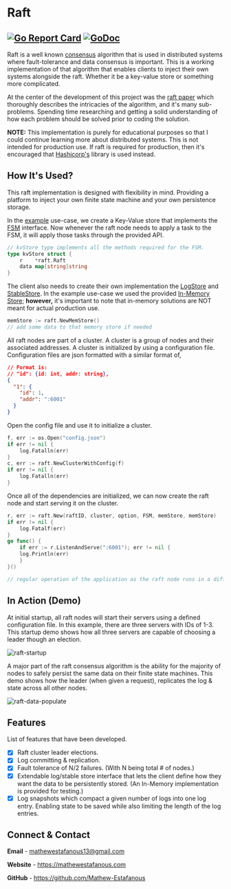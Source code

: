 # Raft
[![Go Report Card](https://goreportcard.com/badge/github.com/Mathew-Estafanous/raft)](https://goreportcard.com/report/github.com/Mathew-Estafanous/raft)
[![GoDoc](https://godoc.org/github.com/Mathew-Estafanous/raft?status.svg)](https://pkg.go.dev/github.com/Mathew-Estafanous/raft)
---
Raft is a well known [consensus](https://en.wikipedia.org/wiki/Consensus_(computer_science)) algorithm 
that is used in distributed systems where fault-tolerance and data consensus is important. This is a working 
implementation of that algorithm that enables clients to inject their own systems alongside the raft. Whether 
it be a key-value store or something more complicated.

At the center of the development of this project was the [raft paper](https://web.stanford.edu/~ouster/cgi-bin/papers/raft-atc14)
which thoroughly describes the intricacies of the algorithm, and it's many sub-problems. Spending time researching
and getting a solid understanding of how each problem should be solved prior to coding the solution.

**NOTE:** This implementation is purely for educational purposes so that I could continue learning more about 
distributed systems. This is not intended for production use. If raft is required for production, then it's 
encouraged that [Hashicorp's](https://github.com/hashicorp/raft) library is used instead.

## How It's Used?
This raft implementation is designed with flexibility in mind. Providing a platform to inject your own finite state
machine and your own persistence storage. 

In the [example](https://github.com/Mathew-Estafanous/raft/tree/main/example) use-case, we create a Key-Value store
that implements the [FSM](https://pkg.go.dev/github.com/Mathew-Estafanous/raft#FSM) interface. Now whenever the raft
node needs to apply a task to the FSM, it will apply those tasks through the provided API.
```go
// kvStore type implements all the methods required for the FSM.
type kvStore struct {
	r    *raft.Raft
	data map[string]string
}
```

The client also needs to create their own implementation the [LogStore](https://pkg.go.dev/github.com/Mathew-Estafanous/raft#LogStore) 
and [StableStore](https://pkg.go.dev/github.com/Mathew-Estafanous/raft#StableStore). In the example use-case we used the
provided [In-Memory Store](https://pkg.go.dev/github.com/Mathew-Estafanous/raft#InMemStore); **however,** it's important to
note that in-memory solutions are NOT meant for actual production use.
```go
memStore := raft.NewMemStore()
// add some data to that memory store if needed
```

All raft nodes are part of a cluster. A cluster is a group of nodes and their associated addresses. A cluster is initialized
by using a configuration file. Configuration files are json formatted with a similar format of,
```json
// Format is:
// "id": {id: int, addr: string},
{
  "1": {
    "id": 1,
    "addr": ":6001"
  }
}
```
Open the config file and use it to initialize a cluster.
```go
f, err := os.Open("config.json")
if err != nil {
    log.Fatalln(err)
}
c, err := raft.NewClusterWithConfig(f)
if err != nil {
    log.Fatalln(err)
}
```

Once all of the dependencies are initialized, we can now create the raft node and start serving it on the cluster.
```go
r, err := raft.New(raftID, cluster, option, FSM, memStore, memStore)
if err != nil {
	log.Fatalf(err)
}
go func() {
    if err := r.ListenAndServe(":6001"); err != nil {
    log.Println(err)
    }
}()

// regular operation of the application as the raft node runs in a different goroutine.
```

## In Action (Demo)
At initial startup, all raft nodes will start their servers using a defined configuration file. In this example, there are
three servers with IDs of 1-3. This startup demo shows how all three servers are capable of choosing a leader though an election.

![raft-startup](https://user-images.githubusercontent.com/56979977/127257133-3f888946-6ef7-4bf7-a495-dc965c4adab2.gif)

A major part of the raft consensus algorithm is the ability for the majority of nodes to safely persist the same
data on their finite state machines. This demo shows how the leader (when given a request), replicates the log & state across all
other nodes.

![raft-data-populate](https://user-images.githubusercontent.com/56979977/127257693-03ec9b7c-f9e8-4756-96be-0728f95e92ab.gif)

## Features
List of features that have been developed.
- [X] Raft cluster leader elections.
- [X] Log committing & replication.
- [X] Fault tolerance of N/2 failures. (With N being total # of nodes.)
- [X] Extendable log/stable store interface that lets the client define how they want the
data to be persistently stored. (An In-Memory implementation is provided for testing.)
- [X] Log snapshots which compact a given number of logs into one log entry. Enabling state to
be saved while also limiting the length of the log entries.

## Connect & Contact
**Email** - mathewestafanous13@gmail.com

**Website** - https://mathewestafanous.com

**GitHub** - https://github.com/Mathew-Estafanous
